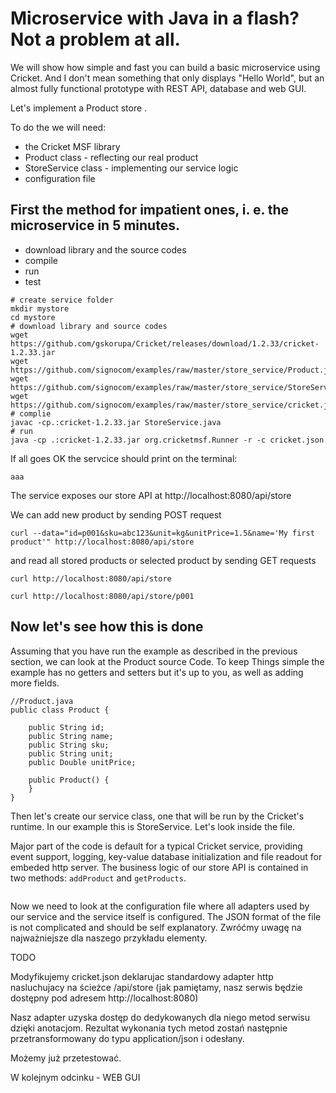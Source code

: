 # Microservice with Java in a flash? Not a problem at all.

We will show how simple and fast you can build a basic microservice using Cricket. And I don't mean something that only displays "Hello World", but an almost fully functional prototype with REST API, database and web GUI.

Let's implement a Product store .

To do the we will need:

* the Cricket MSF library  
* Product class - reflecting our real product
* StoreService class - implementing our service logic
* configuration file

## First the method for impatient ones, i. e. the microservice in 5 minutes.

* download library and the source codes
* compile
* run
* test

```
# create service folder
mkdir mystore
cd mystore
# download library and source codes
wget https://github.com/gskorupa/Cricket/releases/download/1.2.33/cricket-1.2.33.jar
wget https://github.com/signocom/examples/raw/master/store_service/Product.java
wget https://github.com/signocom/examples/raw/master/store_service/StoreService.java
wget https://github.com/signocom/examples/raw/master/store_service/cricket.json
# complie
javac -cp.:cricket-1.2.33.jar StoreService.java
# run
java -cp .:cricket-1.2.33.jar org.cricketmsf.Runner -r -c cricket.json
```
If all goes OK the servcice should print on the terminal:
```
aaa
```
The service exposes our store API at http://localhost:8080/api/store

We can add new product by sending POST request
```
curl --data="id=p001&sku=abc123&unit=kg&unitPrice=1.5&name='My first product'" http://localhost:8080/api/store
```
and read all stored products or selected product by sending GET requests
```
curl http://localhost:8080/api/store

curl http://localhost:8080/api/store/p001
```

## Now let's see how this is done 

Assuming that you have run the example as described in the previous section, we can look at the Product source Code. To keep Things simple the example has no getters and setters but it's up to you, as well as adding more fields.

```
//Product.java
public class Product {

    public String id;
    public String name;
    public String sku;
    public String unit;
    public Double unitPrice;

    public Product() {
    }
}
```

Then let's create our service class, one that will be run by the Cricket's runtime. In our example this is StoreService. Let's look inside the file.

Major part of the code is default for a typical Cricket service, providing event support, logging, key-value database initialization and file readout for embeded http server.
The business logic of our store API is contained in two methods: `addProduct` and `getProducts`.

```

```

Now we need to look at the configuration file where all adapters used by our service and the service itself is configured. 
The JSON format of the file is not complicated and should be self explanatory.
Zwróćmy uwagę na najważniejsze dla naszego przykładu elementy.

TODO

Modyfikujemy cricket.json deklarujac standardowy adapter http nasluchujacy na ścieżce /api/store (jak pamiętamy, nasz serwis będzie dostępny pod adresem http://localhost:8080)

Nasz adapter uzyska dostęp do dedykowanych dla niego metod serwisu dzięki anotacjom.
Rezultat wykonania tych metod zostań następnie przetransformowany do typu application/json i odesłany.

Możemy już przetestować.

W kolejnym odcinku - WEB GUI
